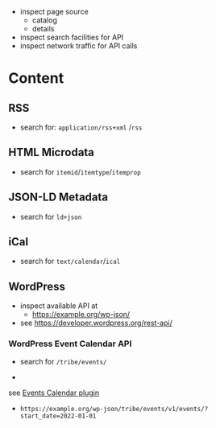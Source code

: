 * inspect page source
  * catalog
  * details
* inspect search facilities for API
* inspect network traffic for API calls

# Content

## RSS

* search for: `application/rss+xml` /`rss`

## HTML Microdata

* search for `itemid`/`itemtype`/`itemprop`

## JSON-LD Metadata

* search for `ld+json`

## iCal

* search for `text/calendar`/`ical`

## WordPress

* inspect available API at
  * https://example.org/wp-json/
* see https://developer.wordpress.org/rest-api/

### WordPress Event Calendar API

* search for `/tribe/events/`

*
see [Events Calendar plugin](https://theeventscalendar.com/knowledgebase/k/introduction-to-the-events-calendar-rest-api/)
  - `https://example.org/wp-json/tribe/events/v1/events/?start_date=2022-01-01`

